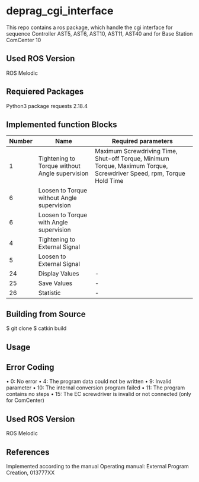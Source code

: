 # deprag_cgi_interface
This repo contains a ros package, which handle the cgi interface for sequence Controller AST5, AST6, AST10, AST11, AST40 and for Base Station ComCenter 10


##  Used ROS Version
ROS Melodic 

## Requiered Packages
Python3 package requests 2.18.4

## Implemented function Blocks

| Number        | Name           | Required parameters  |
| ------------- |-------------|-------------|
|   1   |Tightening to Torque without Angle supervision |Maximum Screwdriving Time, Shut-off Torque, Minimum Torque, Maximum Torque, Screwdriver Speed, rpm, Torque Hold Time |
|   6   |Loosen to Torque without Angle supervision     | |
|   6   |Loosen to Torque with Angle supervision      | |
|   4   |Tightening to External Signal      | |
|   5   |Loosen to External Signal     | |
|   24  |Display Values      |- |
|   25  |Save Values      |- |
|   26  |Statistic      |-|

## Building from Source
$ git clone
$ catkin build 

## Usage


## Error Coding 
• 0: No error
• 4: The program data could not be written
• 9: Invalid parameter
• 10: The internal conversion program failed
• 11: The program contains no steps
• 15: The EC screwdriver is invalid or not connected (only for ComCenter)
## Used ROS Version
ROS Melodic 

## References
Implemented according to the manual Operating manual: External Program Creation, 013777XX

